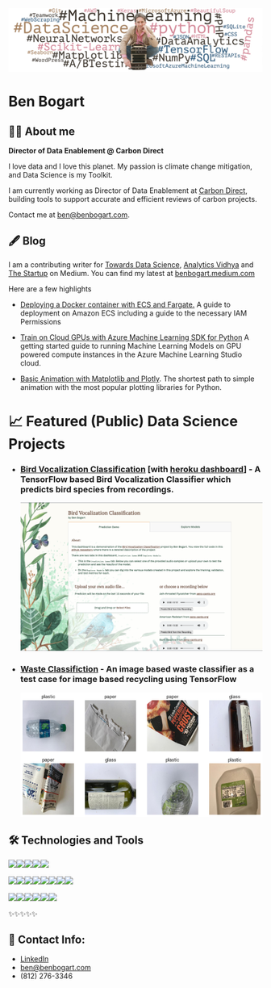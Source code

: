 ![Ben Bogart Header Image](images/sitting-banner-wordcloud.jpg)

# Ben Bogart


## 👨‍💻 About me

**Director of Data Enablement @ Carbon Direct**

I love data and I love this planet. My passion is climate change mitigation, and Data Science is my Toolkit.

I am currently working as Director of Data Enablement at [Carbon Direct](https://www.carbon-direct.com/), building tools to support accurate and efficient reviews of carbon projects.

Contact me at [ben@benbogart.com](mailto:ben@benbogart.com).

## 🖋️ Blog

I am a contributing writer for [Towards Data Science](https://towardsdatascience.com/), [Analytics Vidhya](https://medium.com/analytics-vidhya) and [The Startup](https://medium.com/swlh) on Medium.  You can find my latest at [benbogart.medium.com](https://benbogart.medium.com)

Here are a few highlights

* [Deploying a Docker container with ECS and Fargate.](https://towardsdatascience.com/deploying-a-docker-container-with-ecs-and-fargate-7b0cbc9cd608) A guide to deployment on Amazon ECS including a guide to the necessary IAM Permissions

* [Train on Cloud GPUs with Azure Machine Learning SDK for Python](https://towardsdatascience.com/train-on-cloud-gpus-with-azure-machine-learning-sdk-for-python-967c99418df1)
  A getting started guide to running Machine Learning Models on GPU powered compute instances in the Azure Machine Learning Studio cloud.
* [Basic Animation with Matplotlib and Plotly](https://towardsdatascience.com/basic-animation-with-matplotlib-and-plotly-5eef4ad6c5aa).
  The shortest path to simple animation with the most popular plotting libraries for Python.

# 📈 Featured (Public) Data Science Projects

* ### [Bird Vocalization Classification](https://github.com/benbogart/bird_vocalization_classification) [with [heroku dashboard](https://bird-vocalization.herokuapp.com/)] - A TensorFlow based Bird Vocalization Classifier which predicts bird species from recordings.

  ![Dashboard Image](images/bird-vocalization-dashboard.png)



* ### [Waste Classifiction](https://github.com/benbogart/waste-classification) - An image based waste classifier as a test case for image based recycling using TensorFlow

  ![Waste Classification Image](images/waste-classification.png)

## 🛠️ Technologies and Tools

![](https://img.shields.io/badge/Code-Python-informational?style=flat&logo=python&logoColor=white&color=2bbc8a)![](https://img.shields.io/badge/Code-SQL-informational?style=flat&logo=sql&logoColor=white&color=2bbc8a)![](https://img.shields.io/badge/Code-php-informational?style=flat&logo=php&logoColor=white&color=2bbc8a)![](https://img.shields.io/badge/Code-html-informational?style=flat&logo=html5&logoColor=white&color=2bbc8a)![](https://img.shields.io/badge/Code-css-informational?style=flat&logo=css3&logoColor=white&color=2bbc8a)

![](https://img.shields.io/badge/Library-Plotly-informational?style=flat&logo=plotly&logoColor=white&color=2bbc8a)![](https://img.shields.io/badge/Library-Dash-informational?style=flat&logo=dash&logoColor=white&color=2bbc8a)![](https://img.shields.io/badge/Library-Matplotlib-informational?style=flat&logo=&logoColor=white&color=2bbc8a)![](https://img.shields.io/badge/Library-Seaborn-informational?style=flat&logo=Seaborn&logoColor=white&color=2bbc8a)![](https://img.shields.io/badge/Library-TensorFlow-informational?style=flat&logo=TensorFlow&logoColor=white&color=2bbc8a)![](https://img.shields.io/badge/Library-scikit--learn-informational?style=flat&logo=scikit-learn&logoColor=white&color=2bbc8a)![](https://img.shields.io/badge/Library-NumPy-informational?style=flat&logo=NumPy&logoColor=white&color=2bbc8a)![](https://img.shields.io/badge/Library-BeautifulSoup-informational?style=flat&logo=BeautifulSoup&logoColor=white&color=2bbc8a)

![](https://img.shields.io/badge/Cloud-Azure-informational?style=flat&logo=Microsoft%20Azure&logoColor=white&color=2bbc8a)![](https://img.shields.io/badge/Cloud-AWS-informational?style=flat&logo=Amazon%20AWS&logoColor=white&color=2bbc8a)![](https://img.shields.io/badge/Cloud-Heroku-informational?style=flat&logo=Heroku&logoColor=white&color=2bbc8a)![](https://img.shields.io/badge/Tools-Docker-informational?style=flat&logo=Docker&logoColor=white&color=2bbc8a)![](https://img.shields.io/badge/Tools-Git-informational?style=flat&logo=Git&logoColor=white&color=2bbc8a)![](https://img.shields.io/badge/Tools-GitHub-informational?style=flat&logo=GitHub&logoColor=white&color=2bbc8a)

✨✨✨✨✨

## 📇 Contact Info:
* [LinkedIn](https://linkedin.com/in/benbogart)
* ben@benbogart.com
* (812) 276-3346

